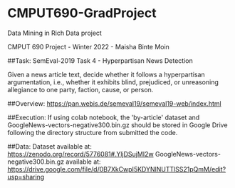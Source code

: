 # CMPUT690-GradProject
Data Mining in Rich Data project

CMPUT 690 Project - Winter 2022 - Maisha Binte Moin

##Task: 
SemEval-2019 Task 4 - Hyperpartisan News Detection

Given a news article text, decide whether it follows a hyperpartisan argumentation, i.e.,
whether it exhibits blind, prejudiced, or unreasoning allegiance to one party, faction, cause, or person.

##Overview: https://pan.webis.de/semeval19/semeval19-web/index.html

##Execution:
If using colab notebook, the 'by-article' dataset and GoogleNews-vectors-negative300.bin.gz
should be stored in Google Drive following the directory structure from submitted the code.

##Data:
Dataset available at:  https://zenodo.org/record/5776081#.YljDSujMI2w
GoogleNews-vectors-negative300.bin.gz available at: https://drive.google.com/file/d/0B7XkCwpI5KDYNlNUTTlSS21pQmM/edit?usp=sharing
